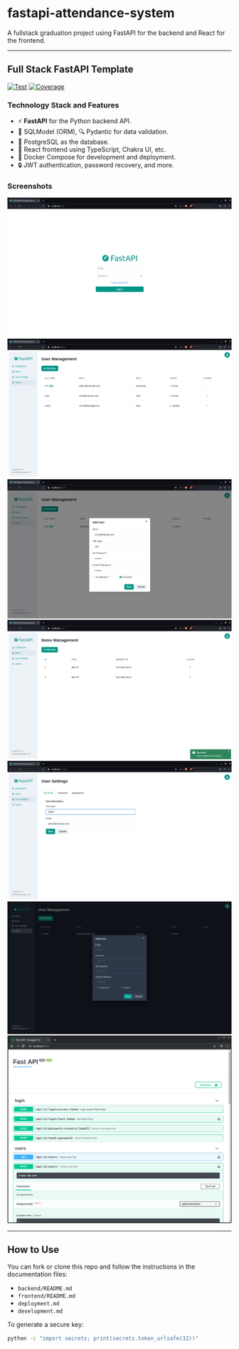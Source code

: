 # fastapi-attendance-system

A fullstack graduation project using FastAPI for the backend and React for the frontend.

---

## Full Stack FastAPI Template

<a href="https://github.com/fastapi/full-stack-fastapi-template/actions?query=workflow%3ATest" target="_blank"><img src="https://github.com/fastapi/full-stack-fastapi-template/workflows/Test/badge.svg" alt="Test"></a>
<a href="https://coverage-badge.samuelcolvin.workers.dev/redirect/fastapi/full-stack-fastapi-template" target="_blank"><img src="https://coverage-badge.samuelcolvin.workers.dev/fastapi/full-stack-fastapi-template.svg" alt="Coverage"></a>

### Technology Stack and Features
- ⚡ **FastAPI** for the Python backend API.
- 🧰 SQLModel (ORM), 🔍 Pydantic for data validation.
- 💾 PostgreSQL as the database.
- 🚀 React frontend using TypeScript, Chakra UI, etc.
- 🐋 Docker Compose for development and deployment.
- 🔒 JWT authentication, password recovery, and more.

### Screenshots

![Login](img/login.png)
![Dashboard](img/dashboard.png)
![Create User](img/dashboard-create.png)
![Items](img/dashboard-items.png)
![Settings](img/dashboard-user-settings.png)
![Dark Mode](img/dashboard-dark.png)
![API Docs](img/docs.png)

---

## How to Use

You can fork or clone this repo and follow the instructions in the documentation files:

- `backend/README.md`
- `frontend/README.md`
- `deployment.md`
- `development.md`

To generate a secure key:
```bash
python -c "import secrets; print(secrets.token_urlsafe(32))"
